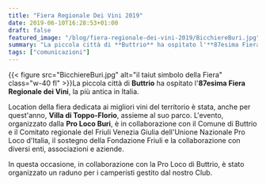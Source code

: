 ```yaml
---
title: "Fiera Regionale Dei Vini 2019"
date: 2019-06-10T16:28:53+01:00
draft: false
featured_image: "/blog/fiera-regionale-dei-vini-2019/BicchiereBuri.jpg"
summary: "La piccola città di **Buttrio** ha ospitato l'**87esima Fiera Regionale dei Vini**, la più antica in Italia ..."
tags: ["comunicazioni"]
---
```


{{< figure src="BicchiereBuri.jpg" alt="il taiut simbolo della Fiera" class="w-40 fl" >}}La piccola città di **Buttrio** ha ospitato l'**87esima Fiera Regionale dei Vini**, la più antica in Italia.

Location della fiera dedicata ai migliori vini del territorio è stata, anche per quest'anno, **Villa di Toppo-Florio**, assieme al suo parco. L'evento, organizzato dalla **Pro Loco Buri**, è in collaborazione con il Comune di Buttrio e il Comitato regionale del Friuli Venezia Giulia dell'Unione Nazionale Pro Loco d'Italia, il sostegno della Fondazione Friuli e la collaborazione con diversi enti, associazioni e aziende.

In questa occasione, in collaborazione con la Pro Loco di Buttrio, è stato organizzato un raduno per i camperisti gestito dal nostro Club.
